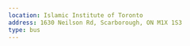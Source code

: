 ```yaml
---
location: Islamic Institute of Toronto
address: 1630 Neilson Rd, Scarborough, ON M1X 1S3
type: bus
---
```

